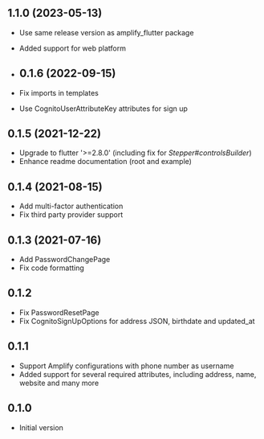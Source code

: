## 1.1.0 (2023-05-13)

- Use same release version as amplify_flutter package
- Added support for web platform

- ## 0.1.6 (2022-09-15)

- Fix imports in templates
- Use CognitoUserAttributeKey attributes for sign up

## 0.1.5 (2021-12-22)

- Upgrade to flutter '>=2.8.0' (including fix for *Stepper#controlsBuilder*)
- Enhance readme documentation (root and example)

## 0.1.4 (2021-08-15)

- Add multi-factor authentication
- Fix third party provider support

## 0.1.3 (2021-07-16)

- Add PasswordChangePage
- Fix code formatting

## 0.1.2

- Fix PasswordResetPage
- Fix CognitoSignUpOptions for address JSON, birthdate and updated_at

## 0.1.1

- Support Amplify configurations with phone number as username
- Added support for several required attributes, including address, name, website and many more

## 0.1.0

- Initial version
